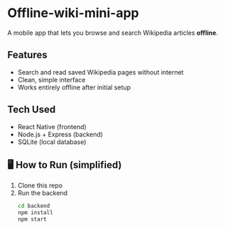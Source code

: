 # Offline-wiki-mini-app

A mobile app that lets you browse and search Wikipedia articles **offline**.

## Features
- Search and read saved Wikipedia pages without internet
- Clean, simple interface
- Works entirely offline after initial setup

## Tech Used
- React Native (frontend)
- Node.js + Express (backend)
- SQLite (local database)

## 🖥️ How to Run (simplified)
1. Clone this repo  
2. Run the backend  
   ```bash
   cd backend
   npm install
   npm start
